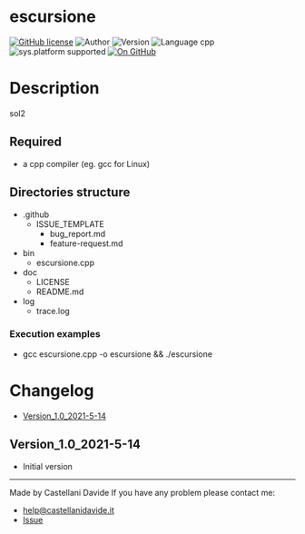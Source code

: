 # escursione
[![GitHub license](https://img.shields.io/badge/license-GNU-green?style=flat)](https://github.com/CastellaniDavide/escursione/blob/master/LICENSE) ![Author](https://img.shields.io/badge/author-Castellani%20Davide-green?style=flat) ![Version](https://img.shields.io/badge/version-v01.01-blue?style=flat) ![Language cpp](https://img.shields.io/badge/language-cpp-yellowgreen?style=flat) ![sys.platform supported](https://img.shields.io/badge/OS%20platform%20supported-All-blue?style=flat) [![On GitHub](https://img.shields.io/badge/on%20GitHub-True-green?style=flat&logo=github)](https://github.com/CastellaniDavide/escursione)

# Description
sol2

## Required
 - a cpp compiler (eg. gcc for Linux)
 

## Directories structure
 - .github
   - ISSUE_TEMPLATE
     - bug_report.md
     - feature-request.md
 - bin
	 - escursione.cpp
 - doc
   - LICENSE
   - README.md
 - log
	 - trace.log
   
### Execution examples
 - gcc escursione.cpp -o escursione && ./escursione

# Changelog
 - [Version_1.0_2021-5-14](#Version_10_2021-5-14)


## Version_1.0_2021-5-14
 - Initial version

---
Made by Castellani Davide 
If you have any problem please contact me:
- help@castellanidavide.it
- [Issue](https://github.com/CastellaniDavide/escursione/issues)
